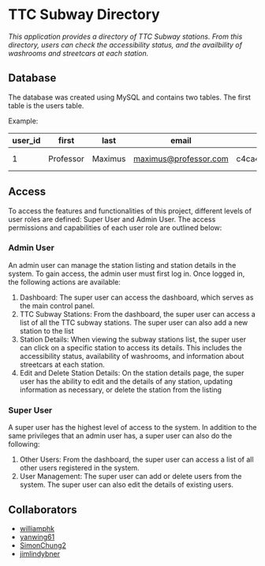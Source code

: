 # TTC Subway Directory 


*This application provides a directory of TTC Subway stations. From this directory, users can check the accessibility status, and the availbility of washrooms and streetcars at each station.*


## Database

The database was created using MySQL and contains two tables. The first table is the users table.

Example:

| user_id | first | last | email | password | active | dateAdded |
| ------- | ----- | ---- | ----- | -------- | ------ | --------- |
| 1 | Professor | Maximus | maximus@professor.com | c4ca4238a0b923820dcc509a6f75849b | Yes | 2023-07-15

## Access

To access the features and functionalities of this project, different levels of user roles are defined: Super User and Admin User. The access permissions and capabilities of each user role are outlined below:

### Admin User 

An admin user can manage the station listing and station details in the system. To gain access, the admin user must first log in. Once logged in, the following actions are available:

1.	Dashboard: The super user can access the dashboard, which serves as the main control panel.
2.	TTC Subway Stations: From the dashboard, the super user can access a list of all the TTC subway stations. The super user can also add a new station to the list
3.	Station Details: When viewing the subway stations list, the super user can click on a specific station to access its details. This includes the accessibility status, availability of washrooms, and information about streetcars at each station. 
4.	Edit and Delete Station Details: On the station details page, the super user has the ability to edit and the details of any station, updating information as necessary, or delete the station from the listing

### Super User 

A super user has the highest level of access to the system. In addition to the same privileges that an admin user has, a super user can also do the following:

1.	Other Users: From the dashboard, the super user can access a list of all other users registered in the system.
2.	User Management: The super user can add or delete users from the system. The super user can also edit the details of existing users.

## Collaborators
- [williamphk](https://github.com/williamphk)
- [yanwing61](https://github.com/yanwing61)
- [SimonChung2](https://github.com/SimonChung2)
- [jimlindybner](https://github.com/jimlindybner)